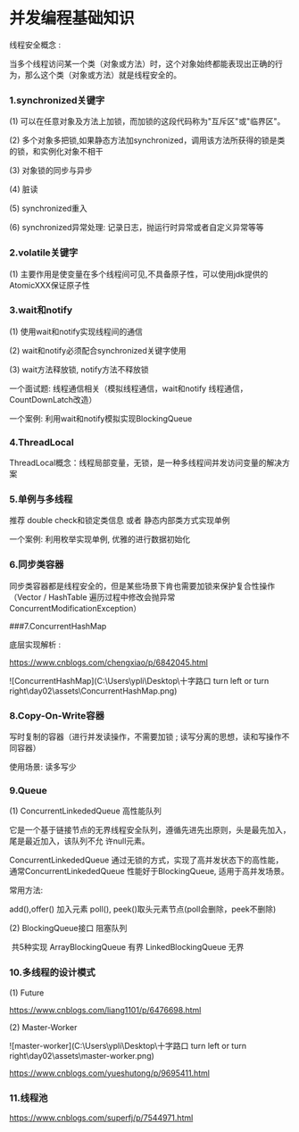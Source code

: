 # 并发编程基础知识

线程安全概念 : 

当多个线程访问某一个类（对象或方法）时，这个对象始终都能表现出正确的行为，那么这个类（对象或方法）就是线程安全的。

### 1.synchronized关键字

(1) 可以在任意对象及方法上加锁，而加锁的这段代码称为"互斥区"或"临界区"。

(2) 多个对象多把锁,如果静态方法加synchronized，调用该方法所获得的锁是类的锁，和实例化对象不相干

(3) 对象锁的同步与异步

(4) 脏读

(5) synchronized重入

(6) synchronized异常处理: 记录日志，抛运行时异常或者自定义异常等等

### 2.volatile关键字

(1) 主要作用是使变量在多个线程间可见,不具备原子性，可以使用jdk提供的AtomicXXX保证原子性

### 3.wait和notify

(1) 使用wait和notify实现线程间的通信

(2) wait和notify必须配合synchronized关键字使用

(3) wait方法释放锁, notify方法不释放锁

一个面试题: 线程通信相关（模拟线程通信，wait和notify 线程通信，CountDownLatch改造）

一个案例: 利用wait和notify模拟实现BlockingQueue

### 4.ThreadLocal

ThreadLocal概念：线程局部变量，无锁，是一种多线程间并发访问变量的解决方案

### 5.单例与多线程

推荐 double check和锁定类信息 或者 静态内部类方式实现单例

一个案例: 利用枚举实现单例, 优雅的进行数据初始化

### 6.同步类容器

同步类容器都是线程安全的，但是某些场景下肯也需要加锁来保护复合性操作（Vector / HashTable 遍历过程中修改会抛异常 ConcurrentModificationException）

###7.ConcurrentHashMap 

底层实现解析 : 

https://www.cnblogs.com/chengxiao/p/6842045.html

![ConcurrentHashMap](C:\Users\ypli\Desktop\十字路口 turn left or turn right\day02\assets\ConcurrentHashMap.png)

### 8.Copy-On-Write容器

写时复制的容器（进行并发读操作，不需要加锁 ; 读写分离的思想，读和写操作不同容器）

使用场景: 读多写少

### 9.Queue

(1) ConcurrentLinkededQueue 高性能队列

它是一个基于链接节点的无界线程安全队列，遵循先进先出原则，头是最先加入，尾是最近加入，该队列不允      许null元素。

ConcurrentLinkededQueue 通过无锁的方式，实现了高并发状态下的高性能，通常ConcurrentLinkededQueue 性能好于BlockingQueue, 适用于高并发场景。

常用方法: 

add(),offer() 加入元素          poll(), peek()取头元素节点(poll会删除，peek不删除)

(2) BlockingQueue接口 阻塞队列

​    共5种实现 ArrayBlockingQueue 有界  LinkedBlockingQueue 无界

### 10.多线程的设计模式

(1) Future

https://www.cnblogs.com/liang1101/p/6476698.html

(2) Master-Worker

![master-worker](C:\Users\ypli\Desktop\十字路口 turn left or turn right\day02\assets\master-worker.png)

https://www.cnblogs.com/yueshutong/p/9695411.html

### 11.线程池

https://www.cnblogs.com/superfj/p/7544971.html